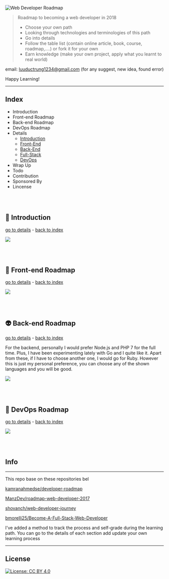 ![Web Developer Roadmap](https://i.imgur.com/oxsayps.png)

> Roadmap to becoming a web developer in 2018
>- Choose your own path
>- Looking through technologies and terminologies of this path
>- Go into details
>- Follow the table list (contain online article, book, course, roadmap,....) or fork it for your own
>- Earn knowledge (make your own project, apply what you learnt to real world)


email: luuductrung1234@gmail.com (for any suggest, new idea, found error)

Happy Learning!



---
## Index
* Introduction
* Front-end Roadmap
* Back-end Roadmap
* DevOps Roadmap
* Details
    * [Introduction](introduction-details.md)
    * [Front-End](front-end-details.md)
    * [Back-End](back-end-details.md)
    * [Full-Stack](full-stack.md)
    * [DevOps](devops-details.md)
* Wrap Up
* Todo
* Contribution
* Sponsored By
* Lincense


<br>
<br>

## 🚀 Introduction
[go to details](introduction-details.md) - [back to index](#index)

![](https://i.imgur.com/OZUOUtI.png)

<br>
<br>

## 🎨 Front-end Roadmap
[go to details](front-end-details.md) - [back to index](#index)

![](https://i.imgur.com/WrfLESm.png)

<br>
<br>

## 👽 Back-end Roadmap
[go to details](back-end-details.md) - [back to index](#index)

For the backend, personally I would prefer Node.js and PHP 7 for the full time. Plus, I have been experimenting lately with Go and I quite like it. Apart from these, if I have to choose another one, I would go for Ruby. However this is just my personal preference, you can choose any of the shown languages and you will be good.

![](https://i.imgur.com/Ihg4YAb.png)


<br>
<br>

## 👷 DevOps Roadmap
[go to details](devops-details.md) - [back to index](#index)

![](https://i.imgur.com/pyg9mH1.png)

<br>
<br>



## Info
***

This repo base on these repositories bel

[kamranahmedse/developer-roadmap](https://github.com/kamranahmedse/developer-roadmap)

[ManzDev/roadmap-web-developer-2017](https://github.com/ManzDev/roadmap-web-developer-2017)

[shovanch/web-developer-journey](https://github.com/shovanch/web-developer-journey/blob/master/README.md)

[bmorelli25/Become-A-Full-Stack-Web-Developer](https://github.com/bmorelli25/Become-A-Full-Stack-Web-Developer)

I've added a method to track the process and self-grade during the learning path. You can go to the details of each section add update your own learning process

***

## License

[![License: CC BY 4.0](https://img.shields.io/badge/License-CC%20BY%204.0-lightgrey.svg)](https://creativecommons.org/licenses/by/4.0/)
